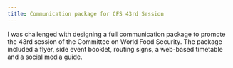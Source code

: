 ```yaml
---
title: Communication package for CFS 43rd Session
---
```

I was challenged with designing a full communication package to promote the 43rd session of the Committee on World Food Security. The package included a flyer, side event booklet, routing signs, a web-based timetable and a social media guide.
